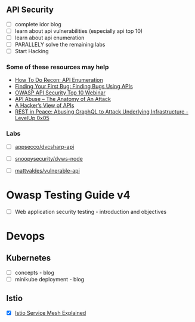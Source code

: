 ## API Security 
- [ ] complete idor blog
- [ ] learn about api vulnerabilities (especially api top 10)
- [ ] learn about api enumeration
- [ ] PARALLELY solve the remaining labs
- [ ] Start Hacking
### Some of these resources may help
- [How To Do Recon: API Enumeration](https://www.youtube.com/watch?v=fvcKwUS4PTE)
- [Finding Your First Bug: Finding Bugs Using APIs](https://www.youtube.com/watch?v=yCUQBc2rY9Y)
- [OWASP API Security Top 10 Webinar](https://www.youtube.com/watch?v=zTkv_9ChVPY)
- [API Abuse – The Anatomy of An Attack](https://www.youtube.com/watch?v=RSBhj60PsUU)
- [A Hacker’s View of APIs](https://www.youtube.com/watch?v=pcfr63kN6BQ)
- [REST in Peace: Abusing GraphQL to Attack Underlying Infrastructure - LevelUp 0x05](https://www.youtube.com/watch?v=NPDp7GHmMa0)
### Labs
- [ ]  [appsecco/dvcsharp-api](https://github.com/appsecco/dvcsharp-api)
- [ ]  [snoopysecurity/dvws-node](https://github.com/snoopysecurity/dvws-node)
- [ ]  [mattvaldes/vulnerable-api](https://github.com/mattvaldes/vulnerable-api)


# Owasp Testing Guide v4
- [ ]  Web application security testing - introduction and objectives

# Devops
## Kubernetes
- [ ] concepts - blog
- [ ] minikube deployment - blog
## Istio
- [x]  [Istio Service Mesh Explained](https://www.youtube.com/watch?v=6zDrLvpfCK4)